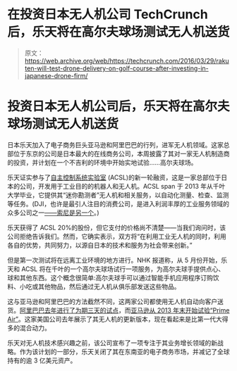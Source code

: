 # 在投资日本无人机公司 TechCrunch 后，乐天将在高尔夫球场测试无人机送货

> 原文：<https://web.archive.org/web/https://techcrunch.com/2016/03/29/rakuten-will-test-drone-delivery-on-golf-course-after-investing-in-japanese-drone-firm/>

# 投资日本无人机公司后，乐天将在高尔夫球场测试无人机送货

日本乐天加入了电子商务巨头亚马逊和阿里巴巴的行列，进军无人机领域。这家总部位于东京的公司是日本最大的在线商务公司，本周披露了其对一家无人机制造商的投资，并计划在一个不吉利的环境中开始实地试验……高尔夫球场。

乐天证实参与了[自主控制系统实验室](https://web.archive.org/web/20221208143759/http://en.acsl.co.jp/) (ACSL)的新一轮融资，这是一家总部位于日本的公司，开发用于工业目的的机器人和无人机。ACSL span 于 2013 年从千叶大学毕业，它提供其“迷你勘测者”无人机和相关服务，以自动化测量、检查、监测等任务。(DJI，也许是最引人注目的消费公司，是进入利润丰厚的工业服务领域的众多公司之一[——](https://web.archive.org/web/20221208143759/https://beta.techcrunch.com/2015/05/06/dji-drone-platform/)[索尼是另一个](https://web.archive.org/web/20221208143759/https://beta.techcrunch.com/2015/07/21/aerosense-sony-drones/)。)

乐天获得了 ACSL 20%的股份，但它支付的价格尚不清楚——当我们询问时，该公司拒绝告诉我们。然而，它确实表示，双方将“在利用工业无人机的同时，利用各自的优势，共同努力，以源自日本的技术和服务为社会带来创新。”

但是第一次测试将在远离工业环境的地方进行。NHK 报道称，从 5 月份开始，乐天和 ACSL 将在千叶的一个高尔夫球场试行一项服务，为高尔夫球手提供点心、球和其他东西。这个概念很简单:高尔夫球手可以通过智能手机应用程序订购饮料、小吃或其他物品，然后通过无人机从俱乐部发送这些物品。

这与亚马逊和阿里巴巴的方法截然不同，这两家公司都使用无人机自动向客户送货。[阿里巴巴去年进行了为期三天的试点](https://web.archive.org/web/20221208143759/https://beta.techcrunch.com/2015/02/04/alibaba-drones/)，而[亚马逊从 2013 年末开始试验“Prime Air”](https://web.archive.org/web/20221208143759/https://beta.techcrunch.com/2013/12/01/amazon-is-experimenting-with-autonomous-flying-delivery-drones/)。这家美国公司去年展示了其无人机的更新版本，现在看起来是比第一代大得多的混合动力。

乐天对无人机技术感兴趣之前，该公司宣布了一项专注于其业务增长领域的新战略。作为该计划的一部分，乐天关闭了其在东南亚的电子商务市场，并减记了全球持有的逾 3 亿美元资产。